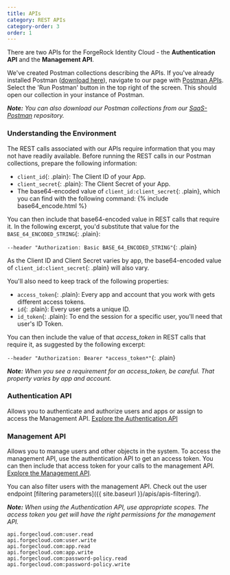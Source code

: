 ```yaml
---
title: APIs
category: REST APIs
category-order: 3
order: 1
---
```



There are two APIs for the ForgeRock Identity Cloud - the **Authentication API** and the **Management API**.

We've created Postman collections describing the APIs. If you've already installed Postman ([download here](https://www.getpostman.com/apps)), navigate to our page with [Postman APIs](https://documenter.getpostman.com/view/2758124/Rzn8Pgwy#intro). Select the 'Run Postman' button in the top right of the screen. This should open our collection in your instance of Postman.

_**Note:** You can also download our Postman collections from our [SaaS-Postman](https://github.com/ForgeCloud/SaaS-Postman) repository._

### Understanding the Environment

The REST calls associated with our APIs require information that you may not have readily available. Before running the REST calls in our Postman collections, prepare the following information:

* `client_id`{: .plain}: The Client ID of your App.
* `client_secret`{: .plain}: The Client Secret of your App.
* The base64-encoded value of `client_id:client_secret`{: .plain}, which you can find with the following command:
{% include base64_encode.html %}

You can then include that base64-encoded value in REST calls that require it. In the following excerpt, you'd substitute that value for the `BASE_64_ENCODED_STRING`{: .plain}:

`--header "Authorization: Basic BASE_64_ENCODED_STRING"`{: .plain}

As the Client ID and Client Secret varies by app, the base64-encoded value of `client_id:client_secret`{: .plain} will also vary.

You'll also need to keep track of the following properties:

* `access_token`{: .plain}: Every app and account that you work with gets different access tokens.
* `id`{: .plain}: Every user gets a unique ID.
* `id_token`{: .plain}: To end the session for a specific user, you'll need that user's ID Token.

You can then include the value of that *access_token* in REST calls that require it, as suggested by the following excerpt:

`--header "Authorization: Bearer *access_token*"`{: .plain}

_**Note:** When you see a requirement for an access_token, be careful. That property varies by app and account._

### Authentication API
Allows you to authenticate and authorize users and apps or assign to access the Management API.
<a href="https://documenter.getpostman.com/view/2758124/Rzn8Pgwy" target="_blank">Explore the Authentication API</a>


### Management API
Allows you to manage users and other objects in the system. To access the management API, use the authentication API to get an access token. You can then include that access token for your calls to the management API.  <a href="https://documenter.getpostman.com/view/2758124/Rzn8Pgwy#54d694b2-9982-4d8a-b2c7-0a99315b1eb7" target="_blank">Explore the Management API</a>.

You can also filter users with the management API. Check out the user endpoint [filtering parameters]({{ site.baseurl }}/apis/apis-filtering/).

_**Note:** When using the Authentication API, use appropriate scopes. The access token you get will have the right permissions for the management API._

```
api.forgecloud.com:user.read
api.forgecloud.com:user.write
api.forgecloud.com:app.read
api.forgecloud.com:app.write
api.forgecloud.com:password-policy.read
api.forgecloud.com:password-policy.write
```

<br>
